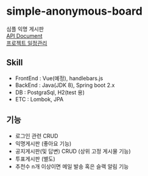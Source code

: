 # simple-anonymous-board
심플 익명 게시판  
[API Document](https://github.com/sehajyang/simple-anonymous-board/wiki)  
[프로젝트 일정관리](https://github.com/sehajyang/simple-anonymous-board/projects/1)

## Skill
- FrontEnd : Vue(예정), handlebars.js 
- BackEnd : Java(JDK 8), Spring boot 2.x
- DB : PostgraSql, H2(test 용)
- ETC : Lombok, JPA

## 기능
- 로그인 관련 CRUD
- 익명게시판 (좋아요 기능)
- 공지게시판(및 답변) CRUD (상위 고정 게시물 기능)
- 투표게시판 (별도)
- 추천수 n개 이상이면 메일 발송 혹은 슬랙 알림 기능
